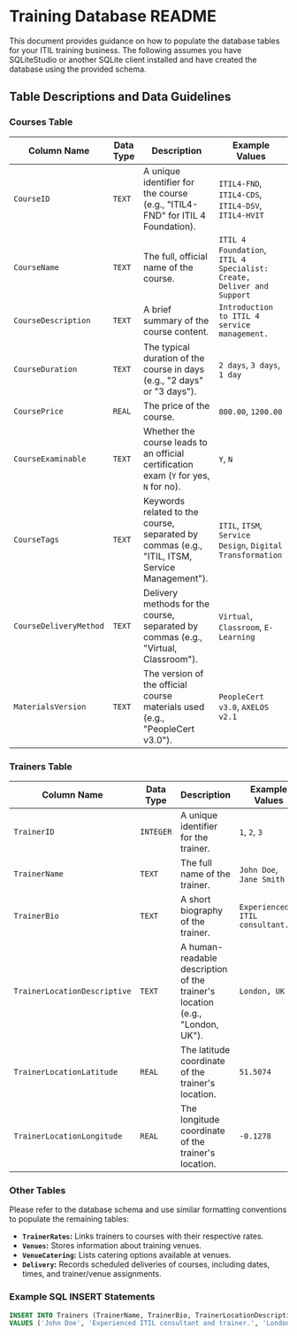 # Training Database README

This document provides guidance on how to populate the database tables for your ITIL training business.  The following assumes you have SQLiteStudio or another SQLite client installed and have created the database using the provided schema.

## Table Descriptions and Data Guidelines

### **Courses Table**

| Column Name          | Data Type | Description                                                                                                                                                                                    | Example Values                                                                                                  |
| -------------------- | --------- | ---------------------------------------------------------------------------------------------------------------------------------------------------------------------------------------------- | ------------------------------------------------------------------------------------------------------------- |
| `CourseID`             | `TEXT`      | A unique identifier for the course (e.g., "ITIL4-FND" for ITIL 4 Foundation).                                                                                                                   | `ITIL4-FND`, `ITIL4-CDS`, `ITIL4-DSV`, `ITIL4-HVIT`                                                                      |
| `CourseName`           | `TEXT`      | The full, official name of the course.                                                                                                                                                        | `ITIL 4 Foundation`, `ITIL 4 Specialist: Create, Deliver and Support`                                              |
| `CourseDescription`    | `TEXT`      | A brief summary of the course content.                                                                                                                                                        | `Introduction to ITIL 4 service management.`                                                                  |
| `CourseDuration`       | `TEXT`      | The typical duration of the course in days (e.g., "2 days" or "3 days").                                                                                                                      | `2 days`, `3 days`, `1 day`                                                                                        |
| `CoursePrice`          | `REAL`      | The price of the course.                                                                                                                                                                     | `800.00`, `1200.00`                                                                                              |
| `CourseExaminable`     | `TEXT`      | Whether the course leads to an official certification exam (`Y` for yes, `N` for no).                                                                                                        | `Y`, `N`                                                                                                        |
| `CourseTags`           | `TEXT`      | Keywords related to the course, separated by commas (e.g., "ITIL, ITSM, Service Management").                                                                                                | `ITIL`, `ITSM`, `Service Design`, `Digital Transformation`                                                            |
| `CourseDeliveryMethod` | `TEXT`      | Delivery methods for the course, separated by commas (e.g., "Virtual, Classroom").                                                                                                            | `Virtual`, `Classroom`, `E-Learning`                                                                                |
| `MaterialsVersion`     | `TEXT`      | The version of the official course materials used (e.g., "PeopleCert v3.0").                                                                                                                 | `PeopleCert v3.0`, `AXELOS v2.1`                                                                                  |

### **Trainers Table**

| Column Name               | Data Type | Description                                                                      | Example Values                    |
| ------------------------- | --------- | -------------------------------------------------------------------------------- | --------------------------------- |
| `TrainerID`                 | `INTEGER`   | A unique identifier for the trainer.                                               | `1`, `2`, `3`                          |
| `TrainerName`               | `TEXT`      | The full name of the trainer.                                                     | `John Doe`, `Jane Smith`               |
| `TrainerBio`                | `TEXT`      | A short biography of the trainer.                                                  | `Experienced ITIL consultant...` |
| `TrainerLocationDescriptive` | `TEXT`      | A human-readable description of the trainer's location (e.g., "London, UK").       | `London, UK`                       |
| `TrainerLocationLatitude`    | `REAL`      | The latitude coordinate of the trainer's location.                                | `51.5074`                            |
| `TrainerLocationLongitude`   | `REAL`      | The longitude coordinate of the trainer's location.                               | `-0.1278`                            |

### Other Tables

Please refer to the database schema and use similar formatting conventions to populate the remaining tables:

*   **`TrainerRates`:** Links trainers to courses with their respective rates.
*   **`Venues`:** Stores information about training venues.
*   **`VenueCatering`:**  Lists catering options available at venues.
*   **`Delivery`:**  Records scheduled deliveries of courses, including dates, times, and trainer/venue assignments. 

### Example SQL INSERT Statements

```sql
INSERT INTO Trainers (TrainerName, TrainerBio, TrainerLocationDescriptive, TrainerLocationLatitude, TrainerLocationLongitude)
VALUES ('John Doe', 'Experienced ITIL consultant and trainer.', 'London, UK', 51.5074, -0.1278);
```
